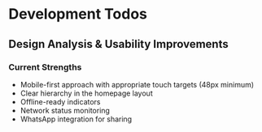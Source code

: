 # Development Todos

## Design Analysis & Usability Improvements

### Current Strengths

- Mobile-first approach with appropriate touch targets (48px minimum)
- Clear hierarchy in the homepage layout
- Offline-ready indicators
- Network status monitoring
- WhatsApp integration for sharing
